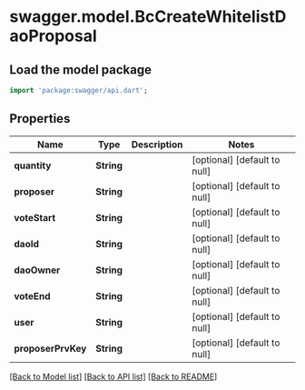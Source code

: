 # swagger.model.BcCreateWhitelistDaoProposal

## Load the model package
```dart
import 'package:swagger/api.dart';
```

## Properties
Name | Type | Description | Notes
------------ | ------------- | ------------- | -------------
**quantity** | **String** |  | [optional] [default to null]
**proposer** | **String** |  | [optional] [default to null]
**voteStart** | **String** |  | [optional] [default to null]
**daoId** | **String** |  | [optional] [default to null]
**daoOwner** | **String** |  | [optional] [default to null]
**voteEnd** | **String** |  | [optional] [default to null]
**user** | **String** |  | [optional] [default to null]
**proposerPrvKey** | **String** |  | [optional] [default to null]

[[Back to Model list]](../README.md#documentation-for-models) [[Back to API list]](../README.md#documentation-for-api-endpoints) [[Back to README]](../README.md)


